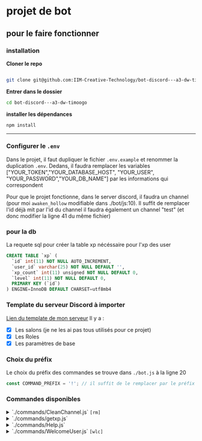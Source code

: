 # projet de bot

## pour le faire fonctionner

### installation

__Cloner le repo__

```bash

git clone git@github.com:IIM-Creative-Technology/bot-discord---a3-dw-timoogo.git
```

__Entrer dans le dossier__

```bash
cd bot-discord---a3-dw-timoogo
```

__installer les dépendances__

```bash
npm install
```

---

### Configurer le `.env`

Dans le projet, il faut dupliquer le fichier `.env.example` et renommer la duplication `.env`. Dedans, il faudra remplacer les variables ["YOUR_TOKEN","YOUR_DATABASE_HOST", "YOUR_USER", "YOUR_PASSWORD","YOUR_DB_NAME"] par les informations qui correspondent

Pour que le projet fonctionne, dans le server discord, il faudra un channel (pour moi `awaken_hollow` modifiable dans ./bot/js:10). Il suffit de remplacer l'id déjà mit par l'id du channel
il faudra également un channel "test" (et donc modifier la ligne 41 du même fichier)

### pour la db

La requete sql pour créer la table xp nécéssaire pour l'xp des user

```sql
CREATE TABLE `xp` (
  `id` int(11) NOT NULL AUTO_INCREMENT,
  `user_id` varchar(25) NOT NULL DEFAULT '',
  `xp_count` int(11) unsigned NOT NULL DEFAULT 0,
  `level` int(11) NOT NULL DEFAULT 0,
  PRIMARY KEY (`id`)
) ENGINE=InnoDB DEFAULT CHARSET=utf8mb4
```

### Template du serveur Discord à importer
[Lien du template de mon serveur](https://discord.new/6ZqYZME6AYw8)
Il y a : 
- [x] Les salons (je ne les ai pas tous utilisés pour ce projet)
- [x] Les Roles
- [x] Les paramètres de base
### Choix du préfix

Le choix du préfix des commandes se trouve dans `./bot.js` à la ligne 20

```js
const COMMAND_PREFIX = '!'; // il suffit de le remplacer par le préfix souhaité 
```

### Commandes disponibles

<details>
    <summary>`./commands/CleanChannel.js` <code>[rm]</code> </summary>
    <p>Permet de supprimer X messages dans un channel. Pour la lancer `[COMMAND_PREFIX]rm [nombre entre 2 et 99] </p>
    <h2>example</h2>
    <code>[COMMAND_PREFIX]rm [amount]``` \n example: ```!rm 50```</code>
</details>

<details>
    <summary>`./commands/getxp.js` </summary>
    <p>Permet de voir notre level & xp actuel </p>
    <h2>example</h2>
    <code>[COMMAND_PREFIX]getxp``` \n example: ```!getxp```</code>
    <p>la liste des palliers de niveaux est définie dans `./bot.js:80` </p>
 ```js
    const arrayoflevel = [20, 50, 100, 200,400]
```
</details>

<details>
    <summary>`./commands/Help.js` </summary>
    <p>Permet  de voir la liste des commandes et leur usages </p>
    <h2>example</h2>
    <code>[COMMAND_PREFIX]help [COMMAND_NAME]``` \n example: ```!help [COMMAND_NAME]```</code>
    <i> retourne un message si l'argument ne fait pas partie des commandes connues</i>
    <p> Liste les commandes disponibles sur le serveur. il faut spécifier celle que l'on souhaite a la place du [COMMAND_NAME] pour connaitre l'usage </p>
    <i>Dans une deuxième version, je ferais une loop qui les affichent toutes s'il n'y a pas d'argument. il faut aussi que je vérifie si l'utilisateur a les rôles assez élevés pour pouvoir faire les commandes</i>
</details>

<details>
    <summary>`./commands/WelcomeUser.js` <code>[wlc]</code>   </summary>
    <p>Permet  de tester a notre arrivé sur le serveur </p>
    <h2>example</h2>
    <code>[COMMAND_PREFIX]wlc [COMMAND_NAME]``` \n example: ```!wlc```</code>
    <p> Le bot nous souhaite la bienvenue </p>

    <i>dans une v2, il faudra que je vérifie si l'utilisateur ne l'a pas déjà lancé, et de donner assez de points pour passer le 1er niveau</i>
</details>
